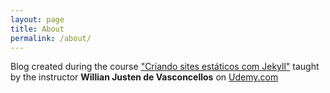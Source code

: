 ```yaml
---
layout: page
title: About
permalink: /about/
---
```


<p>Blog created during the course <a href="https://www.udemy.com/criando-sites-estaticos-com-jekyll">"Criando sites estáticos com Jekyll"</a>  taught by the instructor <b>Willian Justen de Vasconcellos</b> on <a href="https://www.udemy.com/">Udemy.com</a></p>
